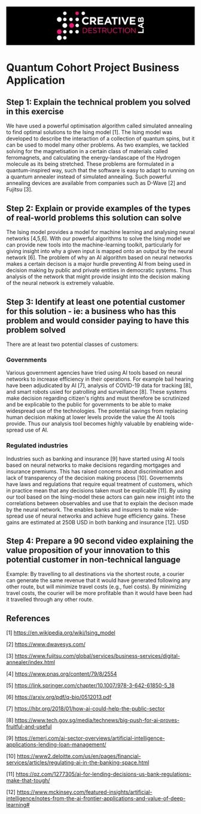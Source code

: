 ![CDL 2020 Cohort Project](../figures/CDL_logo.jpg)
# Quantum Cohort Project Business Application

## Step 1: Explain the technical problem you solved in this exercise

We have used a powerful optimisation algorithm called simulated annealing to find optimal solutions to the Ising model [1]. The Ising model was developed to describe the interaction of a collection of quantum spins, but it can be used to model many other problems. As two examples, we tackled solving for the magnetisation in a certain class of materials called ferromagnets, and calculating the energy-landascape of the Hydrogen molecule as its being stretched. These problems are formulated in a quantum-inspired way, such that the software is easy to adapt to running on a quantum annealer instead of simulated annealing. Such powerful annealing devices are available from companies such as D-Wave [2] and Fujitsu [3]. 


## Step 2: Explain or provide examples of the types of real-world problems this solution can solve

The Ising model provides a model for machine learning and analysing neural networks [4,5,6]. With our powerful algorithms to solve the Ising model we can provide new tools into the machine-learning toolkit, particularly for giving insight into why a given input is mapped onto an output by the neural network [6]. The problem of why an AI algorithm based on neural networks makes a certain decison is a major hurdle preventing AI from being used in decision making by public and private entities in democratic systems. Thus analysis of the network that might provide insight into the decision making of the neural network is extremely valuable.


## Step 3: Identify at least one potential customer for this solution - ie: a business who has this problem and would consider paying to have this problem solved

There are at least two potential classes of customers:

### Governments
Various government agencies have tried using AI tools based on neural networks to increase efficiency in their operations. For example bail hearing have been adjudicated by AI [7], analysis of COVID-19 data for tracking [8], and smart robots usied for patrolling and surveillance [8]. These systems make decision regarding citizen's rights and must therefore be scrutinized and be explicable to the public for governments to be able to make widespread use of the technologies. The potential savings from replacing human decision making at lower levels provide the value the AI tools provide. Thus our analysis tool becomes highly valuable by enableing wide-spread use of AI.

### Regulated industries

Industries such as banking and insurance [9] have started using AI tools based on neural networks to make decisions regarding mortgages and insurance premiums. This has raised concerns about discrimination and lack of transparency of the decision making process [10]. Governemnts have laws and regulations that require equal treatment of customers, which in practice mean that any decisions taken must be explicable [11]. By using our tool based on the Ising-model these actors can gain new insight into the correlations between observables and use that to explain the decison made by the neural network. The enables banks and insurers to make wide-spread use of neural networks and achieve huge efficiency gains. These gains are estimated at 250B USD in both banking and insurance [12].
USD 

## Step 4: Prepare a 90 second video explaining the value proposition of your innovation to this potential customer in non-technical language

Example: By travelling to all destinations via the shortest route, a courier can generate the same revenue that it would have generated following any other route, but will minimize travel costs (e.g., fuel costs). By minimizing travel costs, the courier will be more profitable than it would have been had it travelled through any other route.


## References

[1] https://en.wikipedia.org/wiki/Ising_model

[2] https://www.dwavesys.com/

[3] https://www.fujitsu.com/global/services/business-services/digital-annealer/index.html

[4] https://www.pnas.org/content/79/8/2554

[5] https://link.springer.com/chapter/10.1007/978-3-642-61850-5_18

[6] https://arxiv.org/pdf/q-bio/0512013.pdf

[7] https://hbr.org/2018/01/how-ai-could-help-the-public-sector

[8] https://www.tech.gov.sg/media/technews/big-push-for-ai-proves-fruitful-and-useful

[9] https://emerj.com/ai-sector-overviews/artificial-intelligence-applications-lending-loan-management/

[10] https://www2.deloitte.com/us/en/pages/financial-services/articles/regulating-ai-in-the-banking-space.html

[11] https://qz.com/1277305/ai-for-lending-decisions-us-bank-regulations-make-that-tough/

[12] https://www.mckinsey.com/featured-insights/artificial-intelligence/notes-from-the-ai-frontier-applications-and-value-of-deep-learning#

